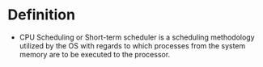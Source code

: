 # Definition
- CPU Scheduling or Short-term scheduler is a scheduling methodology utilized by the OS with regards to which processes from the system memory are to be executed to the processor.